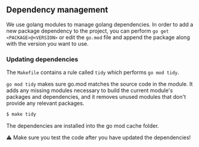 ## Dependency management

We use golang modules to manage golang dependencies. In order to add a new package dependency to the project, you can perform `go get <PACKAGE>@<VERSION>` or edit the `go.mod` file and append the package along with the version you want to use.

### Updating dependencies

The `Makefile` contains a rule called `tidy` which performs `go mod tidy`.

`go mod tidy` makes sure go.mod matches the source code in the module. It adds any missing modules necessary to build the current module's packages and dependencies, and it removes unused modules that don't provide any relevant packages.

```bash
$ make tidy
```

The dependencies are installed into the go mod cache folder.

:warning: Make sure you test the code after you have updated the dependencies!
